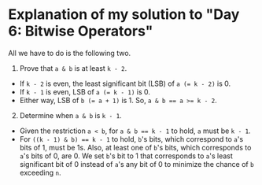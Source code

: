 # Explanation of my solution to "Day 6: Bitwise Operators"
All we have to do is the following two.
1. Prove that `a & b` is at least `k - 2`.
  * If `k - 2` is even, the least significant bit (LSB) of `a (= k - 2)` is 0.
  * If `k - 1` is even, LSB of `a (= k - 1)` is 0.
  * Either way, LSB of `b (= a + 1)` is 1. So, `a & b == a >= k - 2`.
2. Determine when `a & b` is `k - 1`.
  * Given the restriction `a < b`, for `a & b == k - 1` to hold, `a` must be `k - 1`.
  * For `((k - 1) & b) == k - 1` to hold, `b`'s bits, which correspond to `a`'s bits of 1, must be 1s. Also, at least one of `b`'s bits, which corresponds to `a`'s bits of 0, are 0. We set `b`'s bit to 1 that corresponds to `a`'s least significant bit of 0 instead of `a`'s any bit of 0 to minimize the chance of `b` exceeding `n`.
